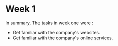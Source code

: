 # Week 1

In summary, The tasks in week one were :

- Get familiar with the company's websites.
- Get familiar with the company's online services.

